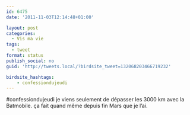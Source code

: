 ```yaml
---
id: 6475
date: '2011-11-03T12:14:48+01:00'

layout: post
categories:
  - Vis ma vie
tags:
  - tweet
format: status
publish_social: no
guid: 'http://tweets.local/?birdsite_tweet=132068203466719232'

birdsite_hashtags:
    - confessiondujeudi
---
```


\#confessiondujeudi je viens seulement de dépasser les 3000 km avec la Batmobile. ça fait quand même depuis fin Mars que je l’ai.